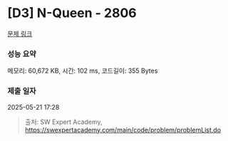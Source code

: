 # [D3] N-Queen - 2806 

[문제 링크](https://swexpertacademy.com/main/code/problem/problemDetail.do?contestProbId=AV7GKs06AU0DFAXB) 

### 성능 요약

메모리: 60,672 KB, 시간: 102 ms, 코드길이: 355 Bytes

### 제출 일자

2025-05-21 17:28



> 출처: SW Expert Academy, https://swexpertacademy.com/main/code/problem/problemList.do